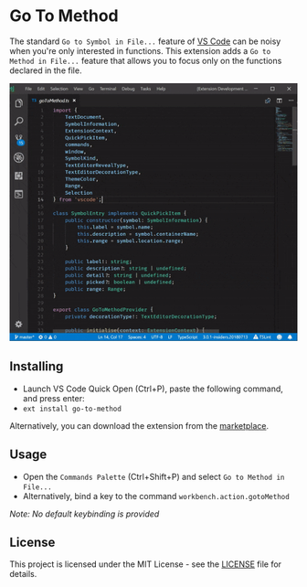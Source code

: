 # Go To Method
The standard `Go to Symbol in File...` feature of [VS Code](https://github.com/Microsoft/vscode) can be noisy when you're only interested in functions. This extension adds a `Go to Method in File...` feature that allows you to focus only on the functions declared in the file.

![Usage](images/usage.gif)

## Installing
* Launch VS Code Quick Open (Ctrl+P), paste the following command, and press enter:
* `ext install go-to-method`

Alternatively, you can download the extension from the [marketplace](https://marketplace.visualstudio.com/items?itemName=trixnz.go-to-method).

## Usage
* Open the `Commands Palette` (Ctrl+Shift+P) and select `Go to Method in File...`
* Alternatively, bind a key to the command `workbench.action.gotoMethod`

*Note: No default keybinding is provided*

## License

This project is licensed under the MIT License - see the [LICENSE](LICENSE) file for details.